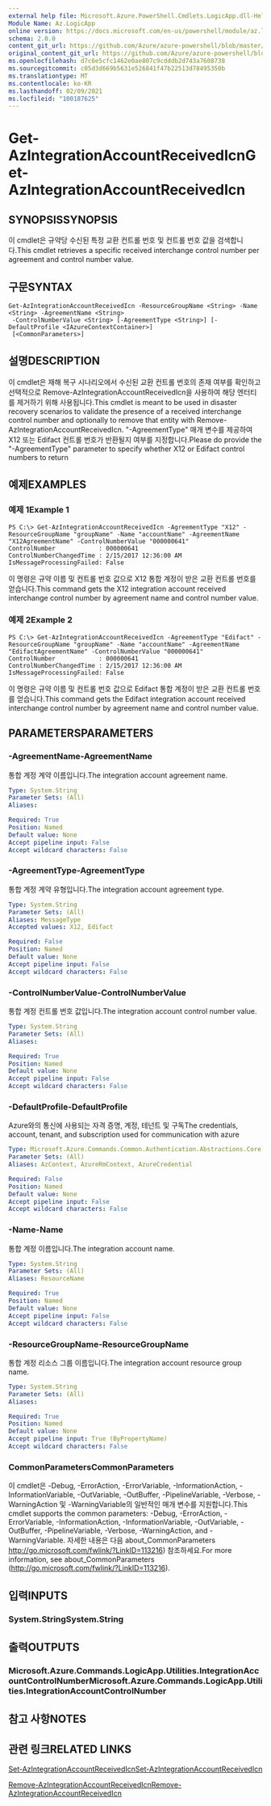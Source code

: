 ```yaml
---
external help file: Microsoft.Azure.PowerShell.Cmdlets.LogicApp.dll-Help.xml
Module Name: Az.LogicApp
online version: https://docs.microsoft.com/en-us/powershell/module/az.logicapp/get-azintegrationaccountreceivedicn
schema: 2.0.0
content_git_url: https://github.com/Azure/azure-powershell/blob/master/src/LogicApp/LogicApp/help/Get-AzIntegrationAccountReceivedIcn.md
original_content_git_url: https://github.com/Azure/azure-powershell/blob/master/src/LogicApp/LogicApp/help/Get-AzIntegrationAccountReceivedIcn.md
ms.openlocfilehash: d7c6e5cfc1462e0ae807c9cdddb2d743a7608738
ms.sourcegitcommit: c05d3d669b5631e526841f47b22513d78495350b
ms.translationtype: MT
ms.contentlocale: ko-KR
ms.lasthandoff: 02/09/2021
ms.locfileid: "100187625"
---
```

# <span data-ttu-id="6f823-101">Get-AzIntegrationAccountReceivedIcn</span><span class="sxs-lookup"><span data-stu-id="6f823-101">Get-AzIntegrationAccountReceivedIcn</span></span>

## <span data-ttu-id="6f823-102">SYNOPSIS</span><span class="sxs-lookup"><span data-stu-id="6f823-102">SYNOPSIS</span></span>
<span data-ttu-id="6f823-103">이 cmdlet은 규약당 수신된 특정 교환 컨트롤 번호 및 컨트롤 번호 값을 검색합니다.</span><span class="sxs-lookup"><span data-stu-id="6f823-103">This cmdlet retrieves a specific received interchange control number per agreement and control number value.</span></span>

## <span data-ttu-id="6f823-104">구문</span><span class="sxs-lookup"><span data-stu-id="6f823-104">SYNTAX</span></span>

```
Get-AzIntegrationAccountReceivedIcn -ResourceGroupName <String> -Name <String> -AgreementName <String>
 -ControlNumberValue <String> [-AgreementType <String>] [-DefaultProfile <IAzureContextContainer>]
 [<CommonParameters>]
```

## <span data-ttu-id="6f823-105">설명</span><span class="sxs-lookup"><span data-stu-id="6f823-105">DESCRIPTION</span></span>
<span data-ttu-id="6f823-106">이 cmdlet은 재해 복구 시나리오에서 수신된 교환 컨트롤 번호의 존재 여부를 확인하고 선택적으로 Remove-AzIntegrationAccountReceivedIcn을 사용하여 해당 엔터티를 제거하기 위해 사용됩니다.</span><span class="sxs-lookup"><span data-stu-id="6f823-106">This cmdlet is meant to be used in disaster recovery scenarios to validate the presence of a received interchange control number and optionally to remove that entity with Remove-AzIntegrationAccountReceivedIcn.</span></span>
<span data-ttu-id="6f823-107">"-AgreementType" 매개 변수를 제공하여 X12 또는 Edifact 컨트롤 번호가 반환될지 여부를 지정합니다.</span><span class="sxs-lookup"><span data-stu-id="6f823-107">Please do provide the "-AgreementType" parameter to specify whether X12 or Edifact control numbers to return</span></span>

## <span data-ttu-id="6f823-108">예제</span><span class="sxs-lookup"><span data-stu-id="6f823-108">EXAMPLES</span></span>

### <span data-ttu-id="6f823-109">예제 1</span><span class="sxs-lookup"><span data-stu-id="6f823-109">Example 1</span></span>
```
PS C:\> Get-AzIntegrationAccountReceivedIcn -AgreementType "X12" -ResourceGroupName "groupName" -Name "accountName" -AgreementName "X12AgreementName" -ControlNumberValue "000000641"
ControlNumber            : 000000641
ControlNumberChangedTime : 2/15/2017 12:36:00 AM
IsMessageProcessingFailed: False
```

<span data-ttu-id="6f823-110">이 명령은 규약 이름 및 컨트롤 번호 값으로 X12 통합 계정이 받은 교환 컨트롤 번호를 얻습니다.</span><span class="sxs-lookup"><span data-stu-id="6f823-110">This command gets the X12 integration account received interchange control number by agreement name and control number value.</span></span>

### <span data-ttu-id="6f823-111">예제 2</span><span class="sxs-lookup"><span data-stu-id="6f823-111">Example 2</span></span>
```
PS C:\> Get-AzIntegrationAccountReceivedIcn -AgreementType "Edifact" -ResourceGroupName "groupName" -Name "accountName" -AgreementName "EdifactAgreementName" -ControlNumberValue "000000641"
ControlNumber            : 000000641
ControlNumberChangedTime : 2/15/2017 12:36:00 AM
IsMessageProcessingFailed: False
```

<span data-ttu-id="6f823-112">이 명령은 규약 이름 및 컨트롤 번호 값으로 Edifact 통합 계정이 받은 교환 컨트롤 번호를 얻습니다.</span><span class="sxs-lookup"><span data-stu-id="6f823-112">This command gets the Edifact integration account received interchange control number by agreement name and control number value.</span></span>

## <span data-ttu-id="6f823-113">PARAMETERS</span><span class="sxs-lookup"><span data-stu-id="6f823-113">PARAMETERS</span></span>

### <span data-ttu-id="6f823-114">-AgreementName</span><span class="sxs-lookup"><span data-stu-id="6f823-114">-AgreementName</span></span>
<span data-ttu-id="6f823-115">통합 계정 계약 이름입니다.</span><span class="sxs-lookup"><span data-stu-id="6f823-115">The integration account agreement name.</span></span>

```yaml
Type: System.String
Parameter Sets: (All)
Aliases:

Required: True
Position: Named
Default value: None
Accept pipeline input: False
Accept wildcard characters: False
```

### <span data-ttu-id="6f823-116">-AgreementType</span><span class="sxs-lookup"><span data-stu-id="6f823-116">-AgreementType</span></span>
<span data-ttu-id="6f823-117">통합 계정 계약 유형입니다.</span><span class="sxs-lookup"><span data-stu-id="6f823-117">The integration account agreement type.</span></span>

```yaml
Type: System.String
Parameter Sets: (All)
Aliases: MessageType
Accepted values: X12, Edifact

Required: False
Position: Named
Default value: None
Accept pipeline input: False
Accept wildcard characters: False
```

### <span data-ttu-id="6f823-118">-ControlNumberValue</span><span class="sxs-lookup"><span data-stu-id="6f823-118">-ControlNumberValue</span></span>
<span data-ttu-id="6f823-119">통합 계정 컨트롤 번호 값입니다.</span><span class="sxs-lookup"><span data-stu-id="6f823-119">The integration account control number value.</span></span>

```yaml
Type: System.String
Parameter Sets: (All)
Aliases:

Required: True
Position: Named
Default value: None
Accept pipeline input: False
Accept wildcard characters: False
```

### <span data-ttu-id="6f823-120">-DefaultProfile</span><span class="sxs-lookup"><span data-stu-id="6f823-120">-DefaultProfile</span></span>
<span data-ttu-id="6f823-121">Azure와의 통신에 사용되는 자격 증명, 계정, 테넌트 및 구독</span><span class="sxs-lookup"><span data-stu-id="6f823-121">The credentials, account, tenant, and subscription used for communication with azure</span></span>

```yaml
Type: Microsoft.Azure.Commands.Common.Authentication.Abstractions.Core.IAzureContextContainer
Parameter Sets: (All)
Aliases: AzContext, AzureRmContext, AzureCredential

Required: False
Position: Named
Default value: None
Accept pipeline input: False
Accept wildcard characters: False
```

### <span data-ttu-id="6f823-122">-Name</span><span class="sxs-lookup"><span data-stu-id="6f823-122">-Name</span></span>
<span data-ttu-id="6f823-123">통합 계정 이름입니다.</span><span class="sxs-lookup"><span data-stu-id="6f823-123">The integration account name.</span></span>

```yaml
Type: System.String
Parameter Sets: (All)
Aliases: ResourceName

Required: True
Position: Named
Default value: None
Accept pipeline input: False
Accept wildcard characters: False
```

### <span data-ttu-id="6f823-124">-ResourceGroupName</span><span class="sxs-lookup"><span data-stu-id="6f823-124">-ResourceGroupName</span></span>
<span data-ttu-id="6f823-125">통합 계정 리소스 그룹 이름입니다.</span><span class="sxs-lookup"><span data-stu-id="6f823-125">The integration account resource group name.</span></span>

```yaml
Type: System.String
Parameter Sets: (All)
Aliases:

Required: True
Position: Named
Default value: None
Accept pipeline input: True (ByPropertyName)
Accept wildcard characters: False
```

### <span data-ttu-id="6f823-126">CommonParameters</span><span class="sxs-lookup"><span data-stu-id="6f823-126">CommonParameters</span></span>
<span data-ttu-id="6f823-127">이 cmdlet은 -Debug, -ErrorAction, -ErrorVariable, -InformationAction, -InformationVariable, -OutVariable, -OutBuffer, -PipelineVariable, -Verbose, -WarningAction 및 -WarningVariable의 일반적인 매개 변수를 지원합니다.</span><span class="sxs-lookup"><span data-stu-id="6f823-127">This cmdlet supports the common parameters: -Debug, -ErrorAction, -ErrorVariable, -InformationAction, -InformationVariable, -OutVariable, -OutBuffer, -PipelineVariable, -Verbose, -WarningAction, and -WarningVariable.</span></span> <span data-ttu-id="6f823-128">자세한 내용은 다음 about_CommonParameters http://go.microsoft.com/fwlink/?LinkID=113216) 참조하세요.</span><span class="sxs-lookup"><span data-stu-id="6f823-128">For more information, see about_CommonParameters (http://go.microsoft.com/fwlink/?LinkID=113216).</span></span>

## <span data-ttu-id="6f823-129">입력</span><span class="sxs-lookup"><span data-stu-id="6f823-129">INPUTS</span></span>

### <span data-ttu-id="6f823-130">System.String</span><span class="sxs-lookup"><span data-stu-id="6f823-130">System.String</span></span>

## <span data-ttu-id="6f823-131">출력</span><span class="sxs-lookup"><span data-stu-id="6f823-131">OUTPUTS</span></span>

### <span data-ttu-id="6f823-132">Microsoft.Azure.Commands.LogicApp.Utilities.IntegrationAccountControlNumber</span><span class="sxs-lookup"><span data-stu-id="6f823-132">Microsoft.Azure.Commands.LogicApp.Utilities.IntegrationAccountControlNumber</span></span>

## <span data-ttu-id="6f823-133">참고 사항</span><span class="sxs-lookup"><span data-stu-id="6f823-133">NOTES</span></span>

## <span data-ttu-id="6f823-134">관련 링크</span><span class="sxs-lookup"><span data-stu-id="6f823-134">RELATED LINKS</span></span>

[<span data-ttu-id="6f823-135">Set-AzIntegrationAccountReceivedIcn</span><span class="sxs-lookup"><span data-stu-id="6f823-135">Set-AzIntegrationAccountReceivedIcn</span></span>](./Set-AzIntegrationAccountReceivedIcn.md)

[<span data-ttu-id="6f823-136">Remove-AzIntegrationAccountReceivedIcn</span><span class="sxs-lookup"><span data-stu-id="6f823-136">Remove-AzIntegrationAccountReceivedIcn</span></span>](./Remove-AzIntegrationAccountReceivedIcn.md)
